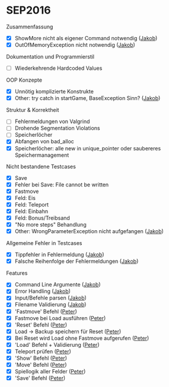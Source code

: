 # SEP2016

Zusammenfassung
- [x] ShowMore nicht als eigener Command notwendig ([Jakob](https://github.com/jguertl))
- [x] OutOfMemoryException nicht notwendig ([Jakob](https://github.com/jguertl))

Dokumentation und Programmierstil
- [ ] Wiederkehrende Hardcoded Values

OOP Konzepte
- [x] Unnötig komplizierte Konstrukte
- [x] Other: try catch in startGame, BaseException Sinn? ([Jakob](https://github.com/jguertl))

Struktur & Korrektheit
- [ ] Fehlermeldungen von Valgrind
- [ ] Drohende Segmentation Violations
- [ ] Speicherlöcher
- [x] Abfangen von bad_alloc
- [x] Speicherlöcher: alle new in unique_pointer oder saubereres Speichermanagement

Nicht bestandene Testcases
- [x] Save
- [x] Fehler bei Save: File cannot be written
- [x] Fastmove
- [x] Feld: Eis
- [x] Feld: Teleport
- [x] Feld: Einbahn
- [x] Feld: Bonus/Treibsand
- [x] "No more steps" Behandlung
- [x] Other: WrongParameterException nicht aufgefangen ([Jakob](https://github.com/jguertl))

Allgemeine Fehler in Testcases
- [x] Tippfehler in Fehlermeldung ([Jakob](https://github.com/jguertl))
- [x] Falsche Reihenfolge der Fehlermeldungen ([Jakob](https://github.com/jguertl))

Features
- [x] Command Line Argumente ([Jakob](https://github.com/jguertl))
- [x] Error Handling ([Jakob](https://github.com/jguertl))
- [x] Input/Befehle parsen ([Jakob](https://github.com/jguertl))
- [x] Filename Validierung ([Jakob](https://github.com/jguertl))
- [x] 'Fastmove' Befehl ([Peter](https://github.com/petbuer))
- [x] Fastmove bei Load ausführen ([Peter](https://github.com/petbuer))
- [x] 'Reset' Befehl ([Peter](https://github.com/petbuer))
- [x] Load -> Backup speichern für Reset ([Peter](https://github.com/petbuer))
- [x] Bei Reset wird Load ohne Fastmove aufgerufen ([Peter](https://github.com/petbuer))
- [x] 'Load' Befehl + Validierung ([Peter](https://github.com/petbuer))
- [x] Teleport prüfen ([Peter](https://github.com/petbuer))
- [x] 'Show' Befehl ([Peter](https://github.com/petbuer))
- [x] 'Move' Befehl ([Peter](https://github.com/petbuer))
- [x] Spiellogik aller Felder ([Peter](https://github.com/petbuer))
- [x] 'Save' Befehl ([Peter](https://github.com/petbuer))
